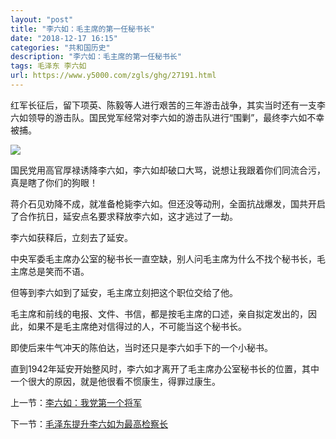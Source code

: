 ```yaml
---
layout: "post"
title: "李六如：毛主席的第一任秘书长"
date: "2018-12-17 16:15"
categories: "共和国历史"
description: "李六如：毛主席的第一任秘书长"
tags: 毛泽东 李六如
url: https://www.y5000.com/zgls/ghg/27191.html
---
```






红军长征后，留下项英、陈毅等人进行艰苦的三年游击战争，其实当时还有一支李六如领导的游击队。国民党军经常对李六如的游击队进行“围剿”，最终李六如不幸被捕。

![](https://img.y5000.com/uploads/allimg/180102/13-1P10214493QT.jpg)

国民党用高官厚禄诱降李六如，李六如却破口大骂，说想让我跟着你们同流合污，真是瞎了你们的狗眼！

蒋介石见劝降不成，就准备枪毙李六如。但还没等动刑，全面抗战爆发，国共开启了合作抗日，延安点名要求释放李六如，这才逃过了一劫。

李六如获释后，立刻去了延安。

中央军委毛主席办公室的秘书长一直空缺，别人问毛主席为什么不找个秘书长，毛主席总是笑而不语。

但等到李六如到了延安，毛主席立刻把这个职位交给了他。

毛主席和前线的电报、文件、书信，都是按毛主席的口述，亲自拟定发出的，因此，如果不是毛主席绝对信得过的人，不可能当这个秘书长。

即使后来牛气冲天的陈伯达，当时还只是李六如手下的一个小秘书。

直到1942年延安开始整风时，李六如才离开了毛主席办公室秘书长的位置，其中一个很大的原因，就是他很看不惯康生，得罪过康生。

上一节：[李六如：我党第一个将军](https://www.y5000.com/zgls/ghg/27194.html)

下一节：[毛泽东提升李六如为最高检察长](https://www.y5000.com/plus/view.php?aid=27189)
